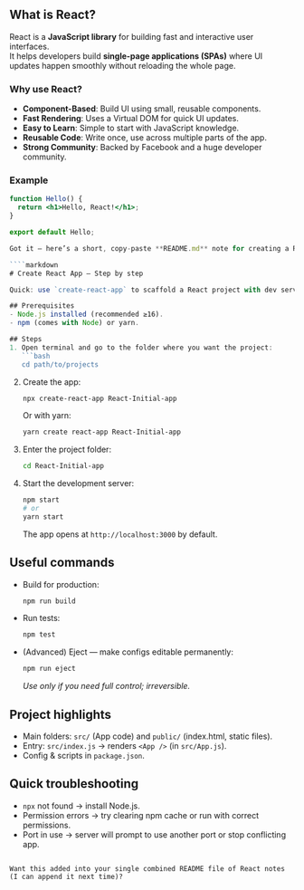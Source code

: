 ## What is React?  

React is a **JavaScript library** for building fast and interactive user interfaces.  
It helps developers build **single-page applications (SPAs)** where UI updates happen smoothly without reloading the whole page.  

### Why use React?
- **Component-Based**: Build UI using small, reusable components.  
- **Fast Rendering**: Uses a Virtual DOM for quick UI updates.  
- **Easy to Learn**: Simple to start with JavaScript knowledge.  
- **Reusable Code**: Write once, use across multiple parts of the app.  
- **Strong Community**: Backed by Facebook and a huge developer community.  

### Example
```jsx
function Hello() {
  return <h1>Hello, React!</h1>;
}

export default Hello;

Got it — here’s a short, copy-paste **README.md** note for creating a React app with `create-react-app`:

````markdown
# Create React App — Step by step

Quick: use `create-react-app` to scaffold a React project with dev server, build scripts, and sensible defaults.

## Prerequisites
- Node.js installed (recommended ≥16).  
- npm (comes with Node) or yarn.

## Steps
1. Open terminal and go to the folder where you want the project:
   ```bash
   cd path/to/projects
````

2. Create the app:

   ```bash
   npx create-react-app React-Initial-app
   ```

   Or with yarn:

   ```bash
   yarn create react-app React-Initial-app
   ```
3. Enter the project folder:

   ```bash
   cd React-Initial-app
   ```
4. Start the development server:

   ```bash
   npm start
   # or
   yarn start
   ```

   The app opens at `http://localhost:3000` by default.

## Useful commands

* Build for production:

  ```bash
  npm run build
  ```
* Run tests:

  ```bash
  npm test
  ```
* (Advanced) Eject — make configs editable permanently:

  ```bash
  npm run eject
  ```

  *Use only if you need full control; irreversible.*

## Project highlights

* Main folders: `src/` (App code) and `public/` (index.html, static files).
* Entry: `src/index.js` → renders `<App />` (in `src/App.js`).
* Config & scripts in `package.json`.

## Quick troubleshooting

* `npx` not found → install Node.js.
* Permission errors → try clearing npm cache or run with correct permissions.
* Port in use → server will prompt to use another port or stop conflicting app.

```

Want this added into your single combined README file of React notes (I can append it next time)?
```
